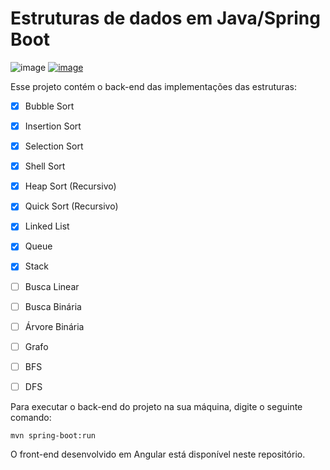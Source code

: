 # Estruturas de dados em Java/Spring Boot

![image](https://img.shields.io/badge/Java-ED8B00?style=for-the-badge&logo=java&logoColor=white) 
[![image](https://img.shields.io/badge/Java-ED8B00?style=for-the-badge&logo=java&logoColor=white)](https://img.shields.io/badge/Spring-6DB33F?style=for-the-badge&logo=spring&logoColor=white)


Esse projeto contém o back-end das implementações das estruturas:

- [x] Bubble Sort
- [x] Insertion Sort
- [x] Selection Sort
- [x] Shell Sort
- [x] Heap Sort (Recursivo)
- [x] Quick Sort (Recursivo)


- [x] Linked List
- [x] Queue
- [x] Stack


- [ ] Busca Linear
- [ ] Busca Binária
- [ ] Árvore Binária

- [ ] Grafo
- [ ] BFS
- [ ] DFS


Para executar o back-end do projeto na sua máquina, digite o seguinte comando:
```
mvn spring-boot:run 
```

O front-end desenvolvido em Angular está disponível neste repositório.
